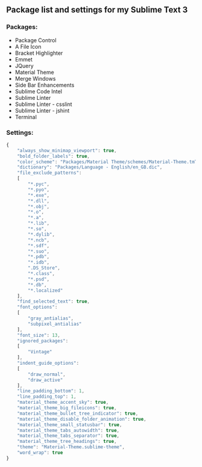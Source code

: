 ## Package list and settings for my Sublime Text 3

### Packages:
* Package Control
* A File Icon
* Bracket Highlighter
* Emmet
* JQuery
* Material Theme
* Merge Windows
* Side Bar Enhancements
* Sublime Code Intel
* Sublime Linter
* Sublime Linter - csslint
* Sublime Linter - jshint
* Terminal

### Settings: 
```javascript
{
	"always_show_minimap_viewport": true,
	"bold_folder_labels": true,
	"color_scheme": "Packages/Material Theme/schemes/Material-Theme.tmTheme",
	"dictionary": "Packages/Language - English/en_GB.dic",
	"file_exclude_patterns":
	[
		"*.pyc",
		"*.pyo",
		"*.exe",
		"*.dll",
		"*.obj",
		"*.o",
		"*.a",
		"*.lib",
		"*.so",
		"*.dylib",
		"*.ncb",
		"*.sdf",
		"*.suo",
		"*.pdb",
		"*.idb",
		".DS_Store",
		"*.class",
		"*.psd",
		"*.db",
		"*.localized"
	],
	"find_selected_text": true,
	"font_options":
	[
		"gray_antialias",
		"subpixel_antialias"
	],
	"font_size": 13,
	"ignored_packages":
	[
		"Vintage"
	],
	"indent_guide_options":
	[
		"draw_normal",
		"draw_active"
	],
	"line_padding_bottom": 1,
	"line_padding_top": 1,
	"material_theme_accent_sky": true,
	"material_theme_big_fileicons": true,
	"material_theme_bullet_tree_indicator": true,
	"material_theme_disable_folder_animation": true,
	"material_theme_small_statusbar": true,
	"material_theme_tabs_autowidth": true,
	"material_theme_tabs_separator": true,
	"material_theme_tree_headings": true,
	"theme": "Material-Theme.sublime-theme",
	"word_wrap": true
}
```